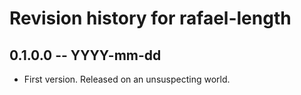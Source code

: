 # Revision history for rafael-length

## 0.1.0.0 -- YYYY-mm-dd

* First version. Released on an unsuspecting world.
